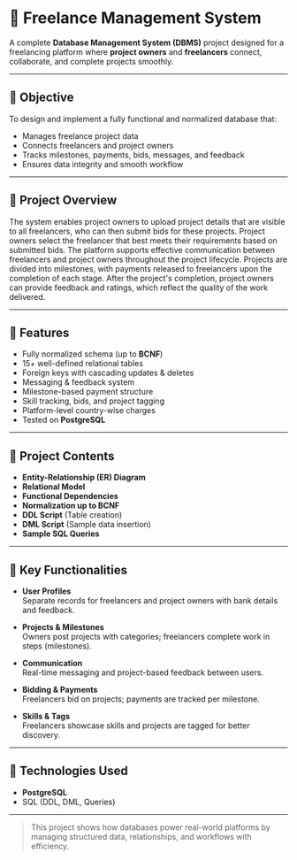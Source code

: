# 💼 Freelance Management System

A complete **Database Management System (DBMS)** project designed for a freelancing platform where **project owners** and **freelancers** connect, collaborate, and complete projects smoothly.

---

## 🎯 Objective
To design and implement a fully functional and normalized database that:
- Manages freelance project data
- Connects freelancers and project owners
- Tracks milestones, payments, bids, messages, and feedback
- Ensures data integrity and smooth workflow

---

## 📖 Project Overview
The system enables project owners to upload project details that are visible to all freelancers, who can then submit bids for these projects. Project owners select the freelancer that best meets their requirements based on submitted bids. The platform supports effective communication between freelancers and project owners throughout the project lifecycle. Projects are divided into milestones, with payments released to freelancers upon the completion of each stage. After the project's completion, project owners can provide feedback and ratings, which reflect the quality of the work delivered.

---

## 🧱 Features

- Fully normalized schema (up to **BCNF**)
- 15+ well-defined relational tables
- Foreign keys with cascading updates & deletes
- Messaging & feedback system
- Milestone-based payment structure
- Skill tracking, bids, and project tagging
- Platform-level country-wise charges
- Tested on **PostgreSQL**

---

## 📂 Project Contents

- **Entity-Relationship (ER) Diagram**
- **Relational Model**
- **Functional Dependencies**
- **Normalization up to BCNF**
- **DDL Script** (Table creation)
- **DML Script** (Sample data insertion)
- **Sample SQL Queries**

---

## 🔎 Key Functionalities

- **User Profiles**  
  Separate records for freelancers and project owners with bank details and feedback.

- **Projects & Milestones**  
  Owners post projects with categories; freelancers complete work in steps (milestones).

- **Communication**  
  Real-time messaging and project-based feedback between users.

- **Bidding & Payments**  
  Freelancers bid on projects; payments are tracked per milestone.

- **Skills & Tags**  
  Freelancers showcase skills and projects are tagged for better discovery.

---

## 🧾 Technologies Used
- **PostgreSQL**
- SQL (DDL, DML, Queries)

---

> This project shows how databases power real-world platforms by managing structured data, relationships, and workflows with efficiency.
